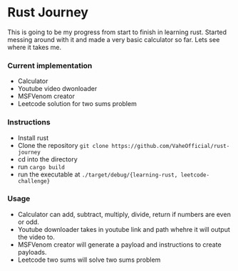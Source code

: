 # Rust Journey

This is going to be my progress from start to finish in learning rust. Started messing around with it and made a very basic calculator so far. Lets see where it takes me.

### Current implementation
- Calculator
- Youtube video dwonloader
- MSFVenom creator
- Leetcode solution for two sums problem

### Instructions
 - Install rust
 - Clone the repository `git clone https://github.com/VaheOfficial/rust-journey`
 - cd into the directory
 - run `cargo build`
 - run the executable at `./target/debug/{learning-rust, leetcode-challenge}`

### Usage
- Calculator can add, subtract, multiply, divide, return if numbers are even or odd.
- Youtube downloader takes in youtube link and path whehre it will output the video to.
- MSFVenom creator will generate a payload and instructions to create payloads.
- Leetcode two sums will solve two sums problem
